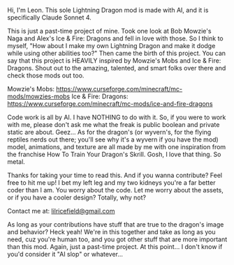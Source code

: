 Hi, I'm Leon. This sole Lightning Dragon mod is made with AI, and it is specifically Claude Sonnet 4.

This is just a past-time project of mine. Took one look at Bob Mowzie's Naga and Alex's Ice & Fire: Dragons and fell in love with those. So I think to myself, "How about I make my own Lightning Dragon and make it dodge while using other abilities too?" Then came the birth of this project. You can say that this project is HEAVILY inspired by Mowzie's Mobs and Ice & Fire: Dragons. Shout out to the amazing, talented, and smart folks over there and check those mods out too.

Mowzie's Mobs: https://www.curseforge.com/minecraft/mc-mods/mowzies-mobs
Ice & Fire: Dragons: https://www.curseforge.com/minecraft/mc-mods/ice-and-fire-dragons

Code work is all by AI. I have NOTHING to do with it. So, if you were to work with me, please don't ask me what the freak is public boolean and private static are about. Geez...
As for the dragon's (or wyvern's, for the flying reptiles nerds out there; you'll see why it's a wyvern if you have the mod) model, animations, and texture are all made by me with one inspiration from the franchise How To Train Your Dragon's Skrill. Gosh, I love that thing. So metal.

Thanks for taking your time to read this. And if you wanna contribute? Feel free to hit me up! I bet my left leg and my two kidneys you're a far better coder than I am. You worry about the code. Let me worry about the assets, or if you have a cooler design? Totally, why not?

Contact me at: lilricefield@gmail.com

As long as your contributions have stuff that are true to the dragon's image and behavior? Heck yeah! We're in this together and take as long as you need, cuz you're human too, and you got other stuff that are more important than this mod.
Again, just a past-time project. At this point... I don't know if you'd consider it "AI slop" or whatever...
